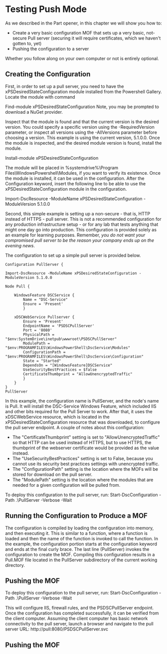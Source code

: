 # Testing Push Mode
As we described in the Part opener, in this chapter we will show you how to:

* Create a very basic configuration MOF that sets up a very basic, not-secure Pull server (securing it will require certificates, which we haven't gotten to, yet)
* Pushing the configuration to a server

Whether you follow along on your own computer or not is entirely optional.

## Creating the Configuration
First, in order to set up a pull server, you need to have the xPSDesiredStateConfiguration module installed from the Powershell Gallery.  Locate the module with command

Find-module xPSDesiredStateConfiguration 
Note, you may be prompted to download a NuGet provider.

Inspect that the module is found and that the current version is the desired version.  You could specify a specific version using the -RequiredVersion parameter, or inspect all versions using the -AllVersions parameter before choosing a version.  This example is using the current version, 5.1.0.0.  Once the module is inspected, and the desired module version is found, install the module.

Install-module xPSDesiredStateConfiguration

The module will be placed in %systemdrive%\Program Files\WindowsPowershell\Modules, if you want to verify its existence.  Once the module is installed, it can be used in the configuration.  After the Configuration keyword, insert the following line to be able to use the xPSDesiredStateConfiguration module in the configuration.

Import-DscResource -ModuleName xPSDesiredStateConfiguration -ModuleVersion 5.1.0.0 

Second, this simple example is setting up a non-secure - that is, HTTP instead of HTTPS - pull server.  This is not a recommended configuration for any production infrastructure setup - or for any lab that tests anything that might one day go into production.  This configuration is provided solely as an example for learning purposes.  Remember, _you do not want your compromised pull server to be the reason your company ends up on the evening news_.  

The configuration to set up a simple pull server is provided below.

    Configuration PullServer {

    Import-DscResource -ModuleName xPSDesiredStateConfiguration -ModuleVersion 5.1.0.0

    Node Pull {
        
        WindowsFeature DSCService {
            Name = "DSC-Service"
            Ensure = 'Present'
            }

        xDSCWebService Pullserver {
            Ensure = 'Present'
            EndpointName = 'PSDSCPullServer'
            Port = '8080'  
            PhysicalPath = "$env:SystemDrive\inetpub\wwwroot\PSDSCPullServer"
            ModulePath = "$env:PROGRAMFILES\WindowsPowerShell\DscService\Modules" 
            ConfigurationPath = "$env:PROGRAMFILES\WindowsPowerShell\DscService\Configuration" 
            State = "Started"
            DependsOn = "[WindowsFeature]DSCService"
            UseSecurityBestPractices = $false
            CertificateThumbprint = "AllowUnencryptedTraffic"
            }
        }
    }
    PullServer

In this example, the configuration name is PullServer, and the node's name is Pull.  It will install the DSC-Service Windows Feature, which included IIS and other bits required for the Pull Server to work.  After that, it uses the xDSCWebService resource, which is located in the xPSDesiredStateConfiguration resource that was downloaded, to configure the pull server endpoint.  A couple of notes about this configuration:
 * The "CertificateThumbprint" setting is set to "AllowUnencryptedTraffic" so that HTTP can be used instead of HTTPS, but to use HTTPS, the thumbprint of the webserver certificate would be provided as the value instead.
 * The "UseSecurityBestPractices" setting is set to False, because you cannot use its security best practices settings with unencrypted traffic.
 * The "ConfigurationPath" setting is the location where the MOFs will be stored for download on the pull server.
 * The "ModulePath" setting is the location where the modules that are needed for a given configuration will be pulled from.

To deploy this configuration to the pull server, run:
Start-DscConfiguration -Path .\PullServer -Verbose -Wait

## Running the Configuration to Produce a MOF
The configuration is compiled by loading the configuration into memory, and then executing it.  This is similar to a function, where a function is loaded and then the name of the function is invoked to call the function.  In the example, the configuration portion starts at the configuration keyword and ends at the final curly brace.  The last line (PullServer) invokes the configuration to create the MOF.  Compiling this configuration results in a Pull.MOF file located in the PullServer subdirectory of the current working directory.

## Pushing the MOF
To deploy this configuration to the pull server, run:
Start-DscConfiguration -Path .\PullServer -Verbose -Wait

This will configure IIS, firewall rules, and the PSDSCPullServer endpoint.  Once the configuration has completed successfully, it can be verified from the client computer.  Assuming the client computer has basic network connectivity to the pull server, launch a browser and navigate to the pull server URL:
http://pull:8080/PSDSCPullServer.svc

## Pushing the MOF